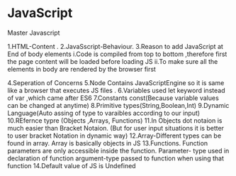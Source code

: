 # JavaScript
Master Javascript

1.HTML-Content .
2.JavaSscript-Behaviour.
3.Reason to add JavaScript at End of body elements
     i.Code is compiled from top to bottom ,therefore first the page content will be loaded before loading JS
     ii.To make sure all the elements in body are rendered by the browser first
     
4.Seperation of Concerns
5.Node Contains JavaScriptEngine so it is same like a browser that executes JS files .
6.Variables used let keyword instead of var ,which came after ES6
7.Constants const(Because variable values can be changed at anytime)
8.Primitive types(String,Boolean,Int)
9.Dynamic Language(Auto assing of type to varaibles according to our input)
10.REfernce typre (Objects ,Arrays, Functions)
11.In Objects dot notaion is much easier than Bracket Notaion. (But for user input situations it is better to user bracket Notation in dynamic way)
12.Array-Different types can be found in array. Array is basically objects in JS
13.Functions. Function parameters are only accessible inside the function.
   Parameter- type used in declaration of function
   argument-type passed to function when using that function
14.Default value of JS is Undefined
